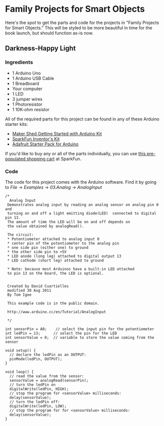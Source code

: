 # Family Projects for Smart Objects

Here's the spot to get the parts and code for the projects in "Family Projects for Smart Objects." This will be styled to be more beautiful in time for the book launch, but should function as-is now.

## Darkness-Happy Light 

### Ingredients 

- 1 Arduino Uno
- 1 Arduino USB Cable
- 1 Breadboard
- Your computer
- 1 LED
- 3 jumper wires
- 1 Photoresistor
- 1 10K-ohm resistor

All of the required parts for this project can be found in any of these Arduino starter kits:

- [Maker Shed Getting Started with Arduino Kit](http://www.makershed.com/products/make-getting-started-kit-arduino-uno-r3)
- [SparkFun Inventor's Kit](https://www.sparkfun.com/products/12060)
- [Adafruit Starter Pack for Arduino](https://www.adafruit.com/products/68)

If you'd like to buy any or all of the parts individually, you can use [this pre-populated shopping cart](https://www.sparkfun.com/wish_lists/121994) at SparkFun.

### Code

The code for this project comes with the Arduino software. Find it by going to *File* &#8594; *Examples* &#8594; *03.Analog* &#8594; *AnalogInput*

    /*
      Analog Input
     Demonstrates analog input by reading an analog sensor on analog pin 0 and
     turning on and off a light emitting diode(LED)  connected to digital pin 13.
     The amount of time the LED will be on and off depends on
     the value obtained by analogRead().

     The circuit:
     * Potentiometer attached to analog input 0
     * center pin of the potentiometer to the analog pin
     * one side pin (either one) to ground
     * the other side pin to +5V
     * LED anode (long leg) attached to digital output 13
     * LED cathode (short leg) attached to ground

     * Note: because most Arduinos have a built-in LED attached
     to pin 13 on the board, the LED is optional.


     Created by David Cuartielles
     modified 30 Aug 2011
     By Tom Igoe

     This example code is in the public domain.

     http://www.arduino.cc/en/Tutorial/AnalogInput

     */

    int sensorPin = A0;    // select the input pin for the potentiometer
    int ledPin = 13;      // select the pin for the LED
    int sensorValue = 0;  // variable to store the value coming from the sensor

    void setup() {
      // declare the ledPin as an OUTPUT:
      pinMode(ledPin, OUTPUT);
    }

    void loop() {
      // read the value from the sensor:
      sensorValue = analogRead(sensorPin);
      // turn the ledPin on
      digitalWrite(ledPin, HIGH);
      // stop the program for <sensorValue> milliseconds:
      delay(sensorValue);
      // turn the ledPin off:
      digitalWrite(ledPin, LOW);
      // stop the program for for <sensorValue> milliseconds:
      delay(sensorValue);
    }



